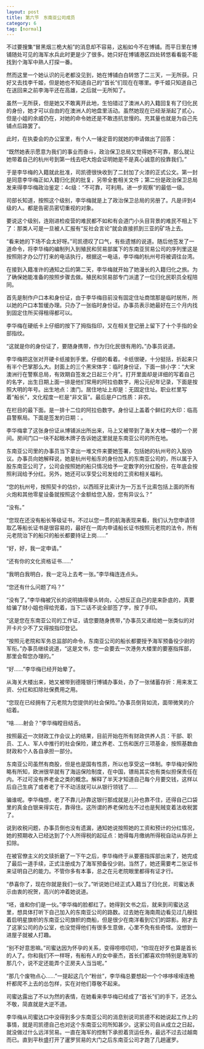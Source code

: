 ```yaml
---
layout: post
title: 第六节　东南亚公司成员
category: 6
tag: [normal]
---
```


不过要搜集“冒黑烟三桅大船”的消息却不容易，这船如今不在博铺。而平日里在博铺随处可见的海军水兵此时更是少了很多。她只好在博铺港区四处转悠看看能不能找到个海军中熟人打探一番。

然而这里一个她认识的元老都没见到，她在博铺白白转悠了二三天，一无所获。只好又去找李千姬，但是她也不知道自己的“首长”们现在在哪里。李千姬只知道自己在送回来之前李海平还在高雄，之后就一无所知了。

虽然一无所获，但是她又不敢离开此地，生怕错过了澳洲人的入籍回复有了归化民的身份，她才可以自由的在澳洲人的地盘里活动。虽然她现在已经渐渐起了贰心，但是小姐的余威仍在，对她的命令她还是不敢违抗怠慢的。充其量也就是为自己先铺点后路罢了。

此时，在执委会的办公室里，有个人一锤定音的就她的申请做出了回答：

“既然她表示愿意为我们的事业而奋斗，政治保卫总局又觉得她不可靠，那么就让她带着自己的杭州号到第一线去吧大炮会证明她是不是真心诚意的投靠我们。”

于是李华梅的入籍就此批准，司凯德很快收到了二封加了火漆的正式公文。第一封是同意李华梅正如入籍归化民的批复，另带全套相关文件；第二份是政治保卫总局发来得李华梅政治鉴定：4c级：“不可靠，可利用。进一步观察”的最低一级。

司部长知道，按照这个级别，李华梅就是上了政治保卫总局的另册了。凡是评到4级的人。都是告密员密切重视的对象。

要说这个级别，连刚进检疫营的难民都不如和有会道门小头目背景的难民不相上下了：那类人可是一旦被人汇报有“反社会言论”就会直接抓到三亚的矿场上去。

“看来她的下场不会太好呀。”司凯德叹了口气，有些遗憾的说道。随后他签发了一道命令，将李华梅的编制列入到殖民和贸易部属下的东南亚贸易公司的序列里这是按照刚才办公厅打来的电话执行，根据这一电话，李华梅的杭州号将被调往台湾。

在接到入籍准许的通知之后的第二天，李华梅就开始了她漫长的入籍归化之旅。为了确保她能准备的按照步骤去做。殖民和贸易部专门派遣了一位归化民职员全程陪同。

首先是制作户口本和身份证，由于李华梅目前没有固定住址商馆那是临时居所，所以她的户口本暂缓办理。只办了一张临时身份证。办事员表示她最好在三个月内找到固定住所买得租得都可以。

李华梅在硬纸卡上仔细的按下了拇指指印，又在相关登记册上留下了十个手指的全部指纹。

“这就是你的身份证了，要随身携带，作为归化民很有用的。”办事员说道。

李华梅把这张对开硬卡纸接到手里。仔细的看着。卡纸很硬，十分挺括，折起来只有半个巴掌那么大。封面上的三个黑宋体字：临时身份证，下面一排小字：“大宋澳洲行在警察总局，有效期自签发之日起三个月”。打开里面却是详细的写着自己的名字，出生日期上面一排是他们常用的阿拉伯数字，用公元纪年记录，下面是按照大明的年号。出生地点：澳门。居住地址上却是：无固定住址。职业栏里写着“船长”，文化程度一栏是“非文盲”。最后是户口性质：非农。

在栏目的最下面。是一排十二位的阿拉伯数字。身份证上盖着个鲜红的大印：临高县警察局。下面是签发的日期：。

李华梅拿了这张身份证从博铺派出所出来，马上又被带到了海关大楼一楼的一个房间。房间门口一块不起眼木牌子告诉她这里就是东南亚公司的所在地。

东南亚公司里的办事员当下拿出一堆文件来要她签署，包括她的杭州号的入股协议。办事员向她解释说，她是杭州号船东的身份加入的东南亚公司的，所以属于入股东南亚公司了，公司会按照她的船只情况给予一定数字的分红股份，在年底会按照利润给予分红。另外，她还可以享受公司发给的工资和相关福利。

“您的杭州号，按照契卡的估价，以西班牙比索计为一万五千比索包括上面的所有火炮和其他零星设备就按照这个金额给您入股，您有异议么？”

“没有。”

“您现在还没有船长等级证书，不过以您一贯的航海表现来看，我们认为您申请领取乙等船长证书是很容易的，最好在一周内申请船长证书按照元老院的法令，所有元老院治下的船只的船长都要持证上岗……”

“好，好，我一定申请。”

“还有你的文化资格证书……”

“我明白我明白，我一定马上去考一张。”李华梅连连点头。

“您还有什么问题了吗？”

“没有了。”李华梅被冗长的说明搞得晕头转向，心想反正自己的是来卧底的，真要给骗了财小姐也得给兜着，当下二话不说全部签了字，按了手印。

“这是您在东南亚公司的工作证，请您要随身携带，”办事员又递给她一张类似的对开卡片少不了又得按指印登记。

“按照元老院和军务总监部的命令，东南亚公司的船长都要授予海军预备役少尉的军衔。”办事员继续说道，“这是文书，您一会要去一次港务大楼里的要塞指挥部，那里会帮您办理的。”

“好……”李华梅已经开始晕了。

从海关大楼出来，她又被带到德隆银行博铺办事处，办了一张储蓄存折：用来发工资、分红和扣除社保费用之用。

“您现在已经拥有了元老院为您提供的社会保险。”办事员倒背如流，面带微笑的介绍着。

“啥……射会？”李华梅瞠目结舌。

按照最近一次财政工作会议上的结果，目前开始在所有财政供养人员：干部、职员、工人、军人中推行的社会保险，建立养老、工伤和医疗三项基金，按照基数由财政和个人各自承担一部分。

东南亚公司虽然有商股，但是也是国有性质，所以也享受这一体制。李华梅对保险略有所知，欧洲很早就有了海运保险制度，在中国，镖局其实也有类似担保责任在内。不过可没有养老金之类的概念。解释了半天才知道自己每个月要交钱，这样以后自己生病了或者老了干不动活就可以从银行领钱了……

骗谁呢。李华梅想，老了不靠儿孙靠这银行那成就是儿孙也靠不住，还得自己口袋里的真金白银来得实在，靠得住。这所谓的养老保险左不过也是髡贼变着法收税罢了。

说到收税问题，办事员倒也没有遗漏，通知她说按照她的工资和预计的分红情况，她的预期收入已经达到了个人所得税的起征点：她得每月缴纳所得税自动从存折上扣除。

在被官僚主义的文牍折磨了一下午之后，李华梅终于从要塞指挥部出来了，她完成了最后一道手续，正式注册成为了海军预备役少尉。当然了，她还需要考二张证书来证明自己的能力。不管你多有本事，总之在元老院眼里都得有证才行。

“恭喜你了，现在你就是我们一伙了。”听说她已经正式入籍当了归化民，司蜜达表示由衷的祝贺，高兴的冲着她说道。

“呸，谁和你们是一伙。”李华梅的脸都红了。她得到文书之后，就来到司蜜达这里，想具体打听下自己加入的东南亚公司的路数。过去她在海南周边看见过几艘挂着启明星旗帜的东南亚公司旗帜的商船，但是很少在南洋看到它们的踪影。刚才去了这家公司的办公室，也没觉得他们有很多生意做，心里不免有些奇怪。没想到一进屋子就被人打趣。

“别不好意思嘛。”司蜜达因为怀孕的关系，变得唠唠叨叨，“你现在好歹也算是首长的人了。你和我们不一样呀，有船有人的女中豪杰，首长们都喜欢你特别是海军的那几个，说不定还能弄个正房夫人当当呢。”

“那几个废物点心……”一提起这几个“粉丝”，李华梅总要想起一个个哆哆嗦嗦连桅杆都爬不上去的怂包样，实在对他们尊敬不起来。

司蜜达露出了不以为然的表情，在她看来李华梅已经成了“首长”们的手下，还怎么不敬，简直就是大逆不道。

李华梅从司蜜达口中没得到多少东南亚公司的消息别说司凯德不和她说起工作上的事情，就是司凯德自己也对这个东南亚公司所知甚少。这家公司自从成立之日起，就没做过什么远洋贸易。一直在海军的控制下承担着货运任务，最远不过去过越南而已。直到平秋盛打开了暹罗贸易的大门之后东南亚公司才跑了几趟暹罗。